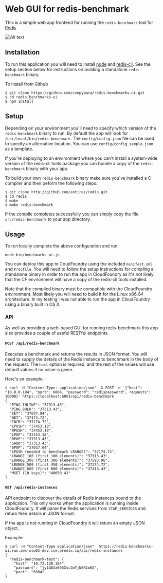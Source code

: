 # Web GUI for redis-benchmark

This is a simple web app frontend for running the `redis-benchmark` tool for [Redis](http://github.com/antirez/redis).



![Alt text](https://raw.githubusercontent.com/compybara/redis-benchmarks-ui/master/screenshots/benchmarks-ui.png)

## Installation

To run this application you will need to install [node](https://nodejs.org/en/download/) and
[redis-cli](http://redis.io/topics/quickstart). See the setup section below for instructions on building a standalone
`redis-benchmark` binary.

To install from Github

    $ git clone https://github.com/compybara/redis-benchmarks-ui.git
    $ cd redis-benchmarks-ui
    $ npm install

## Setup

Depending on your environment you'll need to specify which version of the `redis-benchmark` binary to run. By default
the app will look for `/usr/local/bin/redis-benchmark`. The `config/config.json` file can be used to specify an
alternative location. You can use `config/config_sample.json` as a template.

If you're deploying to an environment where you can't install a system-wide version of the
redis-cli tools package you can bundle a copy of the `redis-benchmark` binary with your app.

To build your own `redis-benchmark` binary make sure you've installed a C compiler and then peform the following steps:

    $ git clone http://github.com/antirez/redis.git
    $ cd redis
    $ make
    $ make redis-benchmark

If the compile completes successfully you can simply copy the file `src/redis-benchmark` to your app directory.


## Usage

To run locally complete the above configuration and run

    node bin/benchmarks-ui.js

You can deploy this app to CoudFoundry using the included `manifest.yml` and `Procfile`. You will need to follow the
setup instructions for compling a standalone binary in order to run the app in CloudFoundry as it's not likely that the
CF environment will have a copy of the redis-cli tools installed.

Note that the compiled binary must be compatible with the CloudFoundry environment. Most likely you will need to build
it for the Linux x86_64 architecture. In my testing I was not able to run the app in CloudFoundry using a binary built
in OS X.


### API

As well as providing a web-based GUI for running redis-benchmark this app also provides a couple of useful RESTful
endpoints.

#### `POST /api/redis-benchmark`

Executes a benchmark and returns the results in JSON format.
You will need to supply the details of the Redis instance to benchmark in the body of the request. The `host` option is
required, and the rest of the values will use default values if no value is given.

Here's an example:

    $ curl -H "Content-Type: application/json" -X POST -d '{"host": "10.0.0.184", "port": 6004, "password": "redispassword", requests": 10000}' https://localhost:6001/api/redis-benchmark
    {
      "PING_INLINE": "37313.43",
      "PING_BULK": "37313.43",
      "SET": "37037.04",
      "GET": "37174.72",
      "INCR": "37174.72",
      "LPUSH": "37453.18",
      "RPUSH": "37453.18",
      "LPOP": "37453.18",
      "RPOP": "37313.43",
      "SADD": "37313.43",
      "SPOP": "37037.04",
      "LPUSH (needed to benchmark LRANGE)": "37174.72",
      "LRANGE_100 (first 100 elements)": "37313.43",
      "LRANGE_300 (first 300 elements)": "37593.98",
      "LRANGE_500 (first 450 elements)": "37174.72",
      "LRANGE_600 (first 600 elements)": "37313.43",
      "MSET (10 keys)": "40650.41"
    }

#### `GET /api/redis-instances`

API endpoint to discover the details of Redis instances bound to the application. This only works when the application
is running inside CloudFoundry. It will parse the Redis services from `VCAP_SERVICES` and return their details in JSON
format.

If the app is not running in CloudFoundry it will return an empty JSON object.

Example:

    $ curl -H "Content-Type application/json"  https://redis-benchmarks-ui.run.aws-usw02-dev.ice.predix.io/api/redis-instances
    {
      "redis-benchmark-test": {
        "host": "10.72.138.184",
        "password": "jy1GQ3z695XvLGeTjNBRCoK5",
        "port": "6004"
    }
